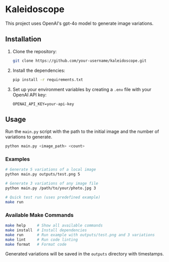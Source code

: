 # Kaleidoscope

This project uses OpenAI's gpt-4o model to generate image variations.

## Installation

1. Clone the repository:
   ```bash
   git clone https://github.com/your-username/kaleidoscope.git
   ```
2. Install the dependencies:
   ```bash
   pip install -r requirements.txt
   ```
3. Set up your environment variables by creating a `.env` file with your OpenAI API key:
   ```
   OPENAI_API_KEY=your-api-key
   ```

## Usage

Run the `main.py` script with the path to the initial image and the number of variations to generate.

```bash
python main.py <image_path> <count>
```

### Examples

```bash
# Generate 5 variations of a local image
python main.py outputs/test.png 5

# Generate 3 variations of any image file
python main.py /path/to/your/photo.jpg 3

# Quick test run (uses predefined example)
make run
```

### Available Make Commands

```bash
make help     # Show all available commands
make install  # Install dependencies
make run      # Run example with outputs/test.png and 3 variations
make lint     # Run code linting
make format   # Format code
```

Generated variations will be saved in the `outputs` directory with timestamps.
